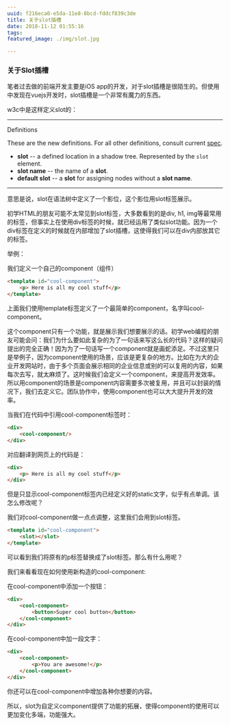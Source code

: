 ```yaml
---
uuid: f216eca0-e5da-11e8-8bcd-fddcf839c3de
title: 关于slot插槽
date: 2018-11-12 01:55:16
tags:
featured_image: ./img/slot.jpg

---
```



### 关于Slot插槽



笔者过去做的前端开发主要是iOS app的开发，对于slot插槽是很陌生的。但使用中发现在vuejs开发时，slot插槽是一个非常有魔力的东西。



w3c中是这样定义slot的：

------

Definitions

These are the new definitions. For all other definitions, consult current [spec](http://w3c.github.io/webcomponents/spec/shadow/).

- **slot** -- a defined location in a shadow tree. Represented by the `slot` element.
- **slot name** -- the name of a **slot**.
- **default slot** -- a **slot** for assigning nodes without a **slot name**.

------

意思是说，slot在语法树中定义了一个影位，这个影位用slot标签展示。

初学HTML的朋友可能不太常见到slot标签，大多数看到的是div, h1,  img等最常用的标签，但事实上在使用div标签的时候，就已经运用了类似slot功能。因为一个div标签在定义的时候就在内部增加了slot插槽，这使得我们可以在div内部放其它的标签。



举例：

我们定义一个自己的component（组件）

```html
<template id="cool-component">
    <p> Here is all my cool stuff</p>
</template>
```

上面我们使用template标签定义了一个最简单的component，名字叫cool-component。

这个component只有一个功能，就是展示我们想要展示的话。初学web编程的朋友可能会问：我们为什么要如此复杂的为了一句话来写这么长的代码？这样的疑问提出的完全正确！因为为了一句话写一个component就是画蛇添足。不过这里只是举例子，因为component使用的场景，应该是更复杂的地方。比如在为大的企业开发网站时，由于多个页面会展示相同的企业信息或别的可以复用的内容，如果每次去写，就太麻烦了。这时候我们会定义一个component，来提高开发效率。所以用component的场景是component内容需要多次被复用，并且可以封装的情况下，我们去定义它。团队协作中，使用component也可以大大提升开发的效率。



当我们在代码中引用cool-component标签时：

```html
<div>
	<cool-component/>
</div>
```

对应翻译到网页上的代码是：

```html
<div>
	<p> Here is all my cool stuff</p>
</div>
```



但是只显示cool-component标签内已经定义好的static文字，似乎有点单调。该怎么修改呢？

我们对cool-component做一点点调整，这里我们会用到slot标签。

```html
<template id="cool-component">
	<slot></slot>
</template>
```



可以看到我们将原有的p标签替换成了slot标签。那么有什么用呢？

我们来看看现在如何使用新构造的cool-component:



在cool-component中添加一个按钮：

```html
<div>
    <cool-component>
        <button>Super cool button</button>
    </cool-component>
</div>
```



在cool-component中加一段文字：

```html
<div>
    <cool-component>
        <p>You are awesome!</p>
    </cool-component>
</div>
```



你还可以在cool-component中增加各种你想要的内容。

所以，slot为自定义component提供了功能的拓展，使得component的使用可以更加变化多端，功能强大。